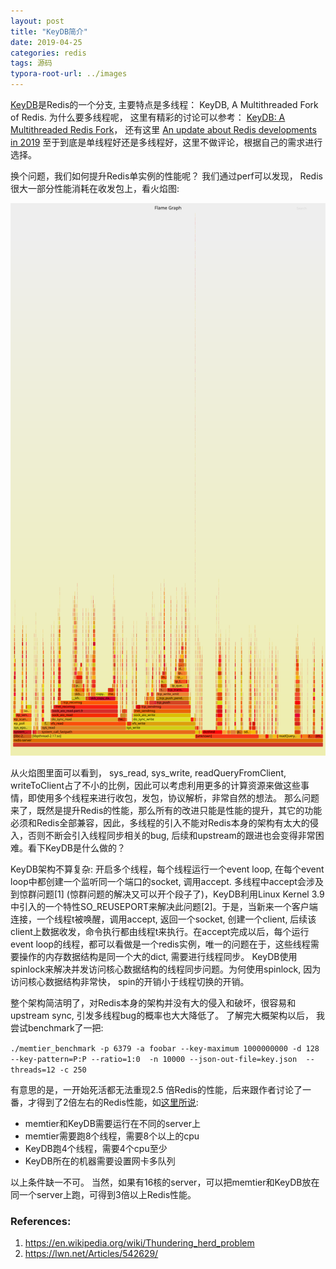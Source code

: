 ```yaml
---
layout: post
title: "KeyDB简介"
date: 2019-04-25
categories: redis
tags: 源码
typora-root-url: ../images
---
```


[KeyDB](<https://github.com/JohnSully/KeyDB>)是Redis的一个分支,  主要特点是多线程： KeyDB, A Multithreaded Fork of Redis.  为什么要多线程呢， 这里有精彩的讨论可以参考： [KeyDB: A Multithreaded Redis Fork](https://news.ycombinator.com/item?id=19368955)， 还有这里 [An update about Redis developments in 2019](http://antirez.com/news/126)  至于到底是单线程好还是多线程好，这里不做评论，根据自己的需求进行选择。

换个问题，我们如何提升Redis单实例的性能呢？ 我们通过perf可以发现， Redis很大一部分性能消耗在收发包上，看火焰图:

![perf-redis](/images/perf-redis.svg)

从火焰图里面可以看到， sys_read, sys_write, readQueryFromClient, writeToClient占了不小的比例，因此可以考虑利用更多的计算资源来做这些事情，即使用多个线程来进行收包，发包，协议解析，非常自然的想法。 那么问题来了，既然是提升Redis的性能，那么所有的改进只能是性能的提升，其它的功能必须和Redis全部兼容，因此，多线程的引入不能对Redis本身的架构有太大的侵入，否则不断会引入线程同步相关的bug,  后续和upstream的跟进也会变得非常困难。看下KeyDB是什么做的？

KeyDB架构不算复杂:  开启多个线程，每个线程运行一个event loop, 在每个event loop中都创建一个监听同一个端口的socket,  调用accept.  多线程中accept会涉及到惊群问题[1] (惊群问题的解决又可以开个段子了)，KeyDB利用Linux Kernel 3.9 中引入的一个特性SO_REUSEPORT来解决此问题[2]。于是，当新来一个客户端连接，一个线程t被唤醒，调用accept,  返回一个socket, 创建一个client, 后续该client上数据收发，命令执行都由线程t来执行。在accept完成以后，每个运行event loop的线程，都可以看做是一个redis实例，唯一的问题在于，这些线程需要操作的内存数据结构是同一个大的dict, 需要进行线程同步。 KeyDB使用spinlock来解决并发访问核心数据结构的线程同步问题。为何使用spinlock, 因为访问核心数据结构非常快， spin的开销小于线程切换的开销。

整个架构简洁明了，对Redis本身的架构并没有大的侵入和破坏，很容易和upstream sync,  引发多线程bug的概率也大大降低了。 了解完大概架构以后， 我尝试benchmark了一把:

`./memtier_benchmark -p 6379 -a foobar --key-maximum 1000000000 -d 128 --key-pattern=P:P --ratio=1:0  -n 10000 --json-out-file=key.json  --threads=12 -c 250`

有意思的是，一开始死活都无法重现2.5 倍Redis的性能，后来跟作者讨论了一番，才得到了2倍左右的Redis性能，如[这里所说](https://medium.com/@john_63123/redis-should-be-multi-threaded-e28319cab744?sk=7ce8e9fe3ec8224a4d27ef075d085457):

- memtier和KeyDB需要运行在不同的server上
- memtier需要跑8个线程，需要8个以上的cpu
- KeyDB跑4个线程，需要4个cpu至少
- KeyDB所在的机器需要设置网卡多队列

以上条件缺一不可。 当然，如果有16核的server，可以把memtier和KeyDB放在同一个server上跑，可得到3倍以上Redis性能。

### References:

1. <https://en.wikipedia.org/wiki/Thundering_herd_problem>
2. <https://lwn.net/Articles/542629/>